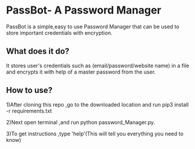 # PassBot- A Password Manager
 PassBot is a simple,easy to use Password Manager that can be used to store important credentials with encryption.
## What does it do?
 It stores user's credentials such as (email/password/website name) in a file and encrypts it with help of a master password from the user.
## How to use?
  1)After cloning this repo ,go to the downloaded location and run pip3 install -r requirements.txt
  
  2)Next open terminal ,and run python password_Manager.py.
  
  3)To get instructions ,type 'help'(This will tell you everything you need to know) 
